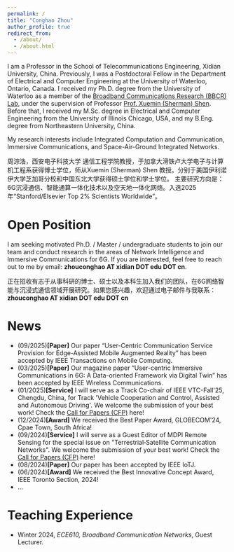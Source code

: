 ```yaml
---
permalink: /
title: "Conghao Zhou"
author_profile: true
redirect_from: 
  - /about/
  - /about.html
---
```

I am a Professor in the School of Telecommunications Engineering, Xidian University, China. Previously, I was a Postdoctoral Fellow in the Department of Electrical and Computer Engineering at the University of Waterloo, Ontario, Canada. I received my Ph.D. degree from the University of Waterloo as a member of the [Broadband Communications Research (BBCR) Lab](https://uwaterloo.ca/broadband-communications-research-lab/), under the supervision of Professor [Prof. Xuemin (Sherman) Shen](https://uwaterloo.ca/scholar/sshen). Before that, I received my M.Sc. degree in Electrical and Computer Engineering from the University of Illinois Chicago, USA, and my B.Eng. degree from Northeastern University, China. 

My research interests include Integrated Computation and Communication, Immersive Communications, and Space-Air-Ground Integrated Networks.

周淙浩，西安电子科技大学 通信工程学院教授，于加拿大滑铁卢大学电子与计算机工程系获得博士学位，师从Xuemin (Sherman) Shen 教授。分别于美国伊利诺伊大学芝加哥分校和中国东北大学获得硕士学位和学士学位。
主要研究方向是：6G沉浸通信、智能通算一体化技术以及空天地一体化网络。入选2025年“Stanford/Elsevier Top 2% Scientists Worldwide”。

Open Position
======
I am seeking motivated Ph.D. / Master / undergraduate students to join our team and conduct research in the areas of Network Intelligence and Immersive Communications for 6G.
If you are interested, feel free to reach out to me by email: **zhouconghao AT xidian DOT edu DOT cn**. 

正在招收有志于从事科研的博士、硕士以及本科生加入我们的团队，在6G网络智能与沉浸式通信领域开展研究。如果您感兴趣，欢迎通过电子邮件与我联系：**zhouconghao AT xidian DOT edu DOT cn**

News
======
* (09/2025)**[Paper]** Our paper “User-Centric Communication Service Provision for Edge-Assisted Mobile Augmented Reality” has been accepted by IEEE Transactions on Mobile Computing.
* (03/2025)**[Paper]** Our magazine paper “User-centric Immersive Communications in 6G: A Data-oriented Framework via Digital Twin” has been accepted by IEEE Wireless Communications.
* (01/2025)**[Service]** I will serve as a Track Co-chair of IEEE VTC-Fall'25, Chengdu, China, for Track 'Vehicle Cooperation and Control, Assisted and Autonomous Driving'. We welcome the submission of your best work! Check the [Call for Papers (CFP)](https://events.vtsociety.org/vtc2025-fall/authors/call-for-papers-2/) here!
* (12/2024)**[Award]** We received the Best Paper Award, GLOBECOM'24, Cpae Town, South Africa!
* (09/2024)**[Service]** I will serve as a Guest Editor of MDPI Remote Sensing for the special issue on "Terrestrial‑Satellite Communication Networks". We welcome the submission of your best work! Check the [Call for Papers (CFP)](https://www.mdpi.com/journal/remotesensing/special_issues/003O5W5HIT) here!
* (08/2024)**[Paper]** Our paper has been accepted by IEEE IoTJ.
* (06/2024)**[Award]** We received the Best Innovative Concept Award, IEEE Toronto Section, 2024!
* ...


<!-- Publications
======
* **From One Thousand Pages of Specification to Unveiling Hidden Bugs:** *Large Language Model Assisted Fuzzing of Matter IoT Devices*  
**Xiaoyue Ma**, Lannan Luo, Qiang Zeng.    
*Security'24*, Philadelphia, USA, Aug. 2024


* **No More Companion Apps Hacking but One Dongle:** *Hub-Based Blackbox Fuzzing of IoT Firmware*  
**Xiaoyue Ma**, Qiang Zeng, Haotian Chi, Lannan Luo  
*MobiSys'23*, Helsinki, Finland, June. 2023    
\>\>[PDF]

<!-- Awards/Honors
======
* Best Paper Award, IEEE Globecom 2024.
* Best Innovative Concept Award, IEEE Toronto Section, 2024
* Best Paper Award, IEEE PIMRC 2023 
* Jon W. Mark Graduate Scholarship in Communication, University of Waterloo, 2021

<!-- Academic Service
======
### Reviewer of Refereed Journals
* IEEE Journal on Selected Areas in Communications (JSAC)
* IEEE/ACM Transactions on Networking (TON)
* IEEE Transactions on Wireless Communications (TWC)
* IEEE Transactions on Mobile Computing (TMC)
* IEEE Transactions on Cognitive Communications and Networking (TCCN)
* IEEE Internet of Things Journal (IoTJ)
* IEEE Transactions on Industrial Informatics (TII)
* IEEE Transactions on Intelligent Transportation Systems (TITS) 

### TPC of Refereed Conferences
* **SenSys'24 Workshop**: ACM Conference on Embedded Networked Sensor Systems Workshop
* **GLOBECOM**: IEEE Global Communications Conference
* **ICCC**: IEEE/CIC International Conference on Communications in China
* **INFOCOM'24 Workshop**: IEEE International Conference on Computer Communications Workshop -->

Teaching Experience
======
* Winter 2024, *ECE610, Broadband Communication Networks*, Guest Lecturer.


